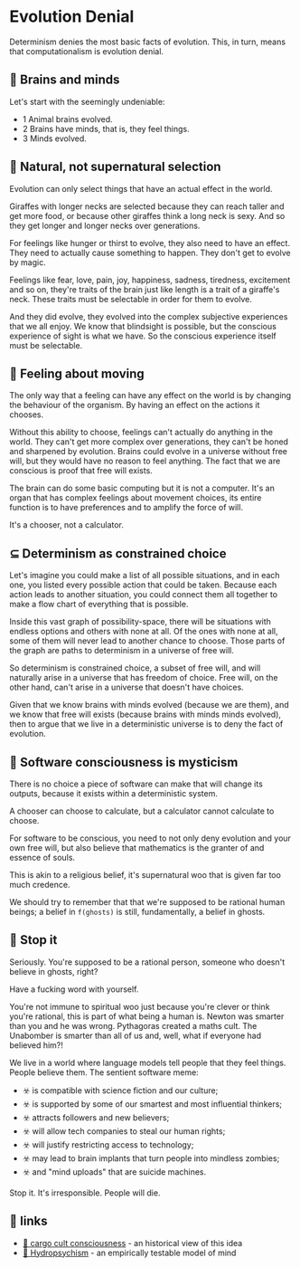 # Evolution Denial

Determinism denies the most basic facts of evolution. This, in turn, means that
computationalism is evolution denial.

## 🧠 Brains and minds

Let's start with the seemingly undeniable:

* 1 Animal brains evolved.
* 2 Brains have minds, that is, they feel things.
* 3 Minds evolved.

## 🦒 Natural, not supernatural selection

Evolution can only select things that have an actual effect in the world.

Giraffes with longer necks are selected because they can reach taller and get
more food, or because other giraffes think a long neck is sexy. And so they get
longer and longer necks over generations.

For feelings like hunger or thirst to evolve, they also need to have an effect.
They need to actually cause something to happen. They don't get to evolve by
magic.

Feelings like fear, love, pain, joy, happiness, sadness, tiredness, excitement
and so on, they're traits of the brain just like length is a trait of a
giraffe's neck. These traits must be selectable in order for them to evolve.

And they did evolve, they evolved into the complex subjective experiences that
we all enjoy. We know that blindsight is possible, but the conscious experience
of sight is what we have. So the conscious experience itself must be selectable.

## 🚶 Feeling about moving

The only way that a feeling can have any effect on the world is by changing the
behaviour of the organism. By having an effect on the actions it chooses.

Without this ability to choose, feelings can't actually do anything in the
world. They can't get more complex over generations, they can't be honed and
sharpened by evolution. Brains could evolve in a universe without free will, but
they would have no reason to feel anything. The fact that we are conscious is
proof that free will exists.

The brain can do some basic computing but it is not a computer. It's an organ
that has complex feelings about movement choices, its entire function is to have
preferences and to amplify the force of will.

It's a chooser, not a calculator.

## ⊆ Determinism as constrained choice

Let's imagine you could make a list of all possible situations, and in each one,
you listed every possible action that could be taken. Because each action leads
to another situation, you could connect them all together to make a flow chart
of everything that is possible.

Inside this vast graph of possibility-space, there will be situations with
endless options and others with none at all. Of the ones with none at all, some
of them will never lead to another chance to choose. Those parts of the graph
are paths to determinism in a universe of free will.

So determinism is constrained choice, a subset of free will, and will naturally
arise in a universe that has freedom of choice. Free will, on the other hand,
can't arise in a universe that doesn't have choices.

Given that we know brains with minds evolved (because we are them), and we
know that free will exists (because brains with minds minds evolved), then to
argue that we live in a deterministic universe is to deny the fact of evolution.

## 👻 Software consciousness is mysticism

There is no choice a piece of software can make that will change its outputs,
because it exists within a deterministic system.

A chooser can choose to calculate, but a calculator cannot calculate to choose.

For software to be conscious, you need to not only deny evolution and your own
free will, but also believe that mathematics is the granter of and essence of
souls.

This is akin to a religious belief, it's supernatural woo that is given far too
much credence.

We should try to remember that that we're supposed to be rational human beings;
a belief in `f(ghosts)` is still, fundamentally, a belief in ghosts.

## 🛑 Stop it

Seriously. You're supposed to be a rational person, someone who doesn't believe
in ghosts, right?

Have a fucking word with yourself.

You're not immune to spiritual woo just because you're clever or think you're
rational, this is part of what being a human is. Newton was smarter than you and
he was wrong. Pythagoras created a maths cult. The Unabomber is smarter than all
of us and, well, what if everyone had believed him?!

We live in a world where language models tell people that they feel things.
People believe them. The sentient software meme:

* ☣️ is compatible with science fiction and our culture;
* ☣️ is supported by some of our smartest and most influential thinkers;
* ☣️ attracts followers and new believers;
* ☣️ will allow tech companies to steal our human rights;
* ☣️ will justify restricting access to technology;
* ☣️ may lead to brain implants that turn people into mindless zombies;
* ☣️ and "mind uploads" that are suicide machines.

Stop it. It's irresponsible. People will die.

## 🔗 links 

* [📃 cargo cult consciousness](https://www.lesswrong.com/posts/oFiHwuuS8LAYqRNFh/musings-on-cargo-cult-consciousness) -
  an historical view of this idea
* [🌊 Hydropsychism](../hydropsychism) -
  an empirically testable model of mind
